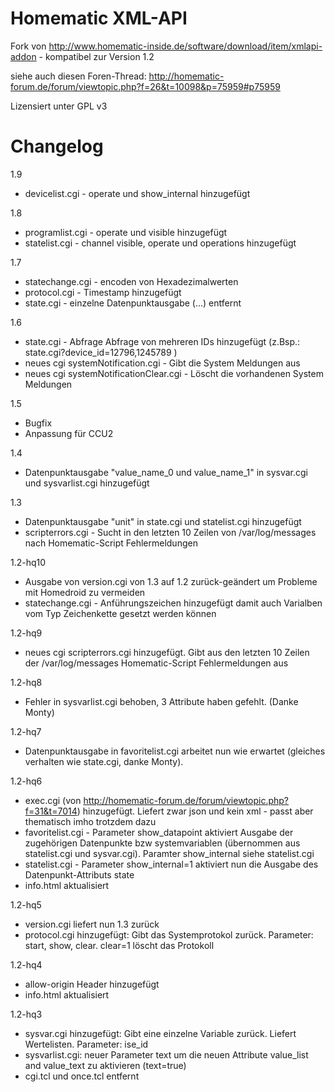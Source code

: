 Homematic XML-API
=================

Fork von http://www.homematic-inside.de/software/download/item/xmlapi-addon - kompatibel zur Version 1.2

siehe auch diesen Foren-Thread: http://homematic-forum.de/forum/viewtopic.php?f=26&t=10098&p=75959#p75959

Lizensiert unter GPL v3

Changelog
=========

1.9
* devicelist.cgi - operate und show_internal hinzugefügt

1.8
* programlist.cgi  - operate und visible hinzugefügt
* statelist.cgi - channel visible, operate und operations hinzugefügt

1.7
* statechange.cgi - encoden von Hexadezimalwerten
* protocol.cgi - Timestamp hinzugefügt
* state.cgi - einzelne Datenpunktausgabe (<state>...</state>) entfernt

1.6
* state.cgi - Abfrage Abfrage von mehreren IDs hinzugefügt (z.Bsp.: state.cgi?device_id=12796,1245789 )
* neues cgi systemNotification.cgi - Gibt die System Meldungen aus
* neues cgi systemNotificationClear.cgi -	Löscht die vorhandenen System Meldungen

1.5
* Bugfix
* Anpassung für CCU2

1.4
* Datenpunktausgabe "value_name_0 und value_name_1" in sysvar.cgi und sysvarlist.cgi hinzugefügt

1.3
* Datenpunktausgabe "unit" in state.cgi und statelist.cgi hinzugefügt
* scripterrors.cgi - Sucht in den letzten 10 Zeilen von /var/log/messages nach Homematic-Script Fehlermeldungen

1.2-hq10
* Ausgabe von version.cgi von 1.3 auf 1.2 zurück-geändert um Probleme mit Homedroid zu vermeiden
* statechange.cgi - Anführungszeichen hinzugefügt damit auch Varialben vom Typ Zeichenkette gesetzt werden können

1.2-hq9
* neues cgi scripterrors.cgi hinzugefügt. Gibt aus den letzten 10 Zeilen der /var/log/messages Homematic-Script Fehlermeldungen aus

1.2-hq8
* Fehler in sysvarlist.cgi behoben, 3 Attribute haben gefehlt. (Danke Monty)

1.2-hq7
* Datenpunktausgabe in favoritelist.cgi arbeitet nun wie erwartet (gleiches verhalten wie state.cgi, danke Monty).

1.2-hq6
* exec.cgi (von http://homematic-forum.de/forum/viewtopic.php?f=31&t=7014) hinzugefügt. Liefert zwar json und kein xml - passt aber thematisch imho trotzdem dazu
* favoritelist.cgi - Parameter show_datapoint aktiviert Ausgabe der zugehörigen Datenpunkte bzw systemvariablen (übernommen aus statelist.cgi und sysvar.cgi). Paramter show_internal siehe statelist.cgi
* statelist.cgi - Parameter show_internal=1 aktiviert nun die Ausgabe des Datenpunkt-Attributs state
* info.html aktualisiert

1.2-hq5
* version.cgi liefert nun 1.3 zurück
* protocol.cgi hinzugefügt: Gibt das Systemprotokol zurück. Parameter: start, show, clear. clear=1 löscht das Protokoll

1.2-hq4
* allow-origin Header hinzugefügt
* info.html aktualisiert

1.2-hq3
* sysvar.cgi hinzugefügt: Gibt eine einzelne Variable zurück. Liefert Wertelisten. Parameter: ise_id
* sysvarlist.cgi: neuer Parameter text um die neuen Attribute value_list and value_text zu aktivieren (text=true)
* cgi.tcl und once.tcl entfernt


